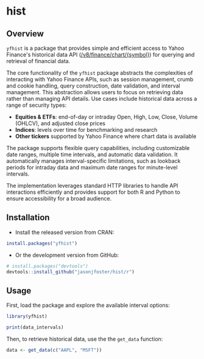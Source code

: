 # hist

## Overview

`yfhist` is a package that provides simple and efficient access to Yahoo Finance's historical data API ([/v8/finance/chart/{symbol}](/v8/finance/chart/{symbol})) for querying and retrieval of financial data.

The core functionality of the `yfhist` package abstracts the complexities of interacting with Yahoo Finance APIs, such as session management, crumb and cookie handling, query construction, date validation, and interval management. This abstraction allows users to focus on retrieving data rather than managing API details. Use cases include historical data across a range of security types:

* **Equities & ETFs**: end-of-day or intraday Open, High, Low, Close, Volume (OHLCV), and adjusted close prices
* **Indices**: levels over time for benchmarking and research
* **Other tickers** supported by Yahoo Finance where chart data is available

The package supports flexible query capabilities, including customizable date ranges, multiple time intervals, and automatic data validation. It automatically manages interval-specific limitations, such as lookback periods for intraday data and maximum date ranges for minute-level intervals.

The implementation leverages standard HTTP libraries to handle API interactions efficiently and provides support for both R and Python to ensure accessibility for a broad audience.

## Installation

* Install the released version from CRAN:

```r
install.packages("yfhist")
```

* Or the development version from GitHub:

```r
# install.packages("devtools")
devtools::install_github("jasonjfoster/hist/r")
```

## Usage

First, load the package and explore the available interval options:

```r
library(yfhist)

print(data_intervals)
```

Then, to retrieve historical data, use the the `get_data` function:

```r
data <- get_data(c("AAPL", "MSFT"))
```
